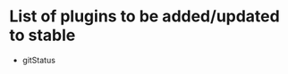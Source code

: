 # List of plugins to be added/updated to stable
<!--
Put the name of the plugin as a list item here, So like
- filemanager2
-->
- gitStatus
